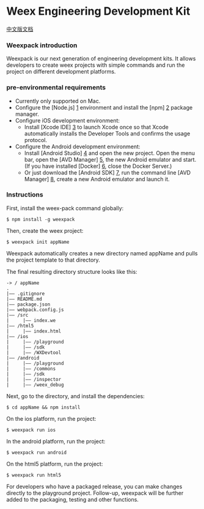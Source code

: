 # Weex Engineering Development Kit

[中文版文档](./README.cn.md)

### Weexpack introduction
Weexpack is our next generation of engineering development kits. It allows developers to create weex projects with simple commands and run the project on different development platforms.

### pre-environmental requirements

- Currently only supported on Mac.
- Configure the [Node.js] [1] environment and install the [npm] [2] package manager.
- Configure iOS development environment:
    - Install [Xcode IDE] [3] to launch Xcode once so that Xcode automatically installs the Developer Tools and confirms the usage protocol.
- Configure the Android development environment:
    - Install [Android Studio] [4] and open the new project. Open the menu bar, open the [AVD Manager] [5], the new Android emulator and start. (If you have installed [Docker] [6], close the Docker Server.)
    - Or just download the [Android SDK] [7], run the command line [AVD Manager] [8], create a new Android emulator and launch it.

### Instructions

First, install the weex-pack command globally:

    $ npm install -g weexpack

Then, create the weex project:

    $ weexpack init appName

Weexpack automatically creates a new directory named appName and pulls the project template to that directory.

The final resulting directory structure looks like this:

    -> / appName
    .
    |—— .gitignore
    |—— README.md
    |—— package.json
    |—— webpack.config.js
    |—— /src
    |     |—— index.we
    |—— /html5
    |     |—— index.html
    |—— /ios
    |     |—— /playground
    |     |—— /sdk
    |     |—— /WXDevtool
    |—— /android
    |     |—— /playground
    |     |—— /commons
    |     |—— /sdk
    |     |—— /inspector
    |     |—— /weex_debug

Next, go to the directory, and install the dependencies:

    $ cd appName && npm install

On the ios platform, run the project:

    $ weexpack run ios

In the android platform, run the project:

    $ weexpack run android

On the html5 platform, run the project:

    $ weexpack run html5

For developers who have a packaged release, you can make changes directly to the playground project. Follow-up, weexpack will be further added to the packaging, testing and other functions.


  [1]: https://nodejs.org/
  [2]: https://www.npmjs.com/
  [3]: https://itunes.apple.com/us/app/xcode/id497799835?mt=12
  [4]: https://developer.android.com/studio/install.html
  [5]: https://developer.android.com/studio/run/managing-avds.html
  [6]: https://www.docker.com/
  [7]: https://developer.android.com/studio/releases/sdk-tools.html
  [8]: https://developer.android.com/studio/run/managing-avds.html
